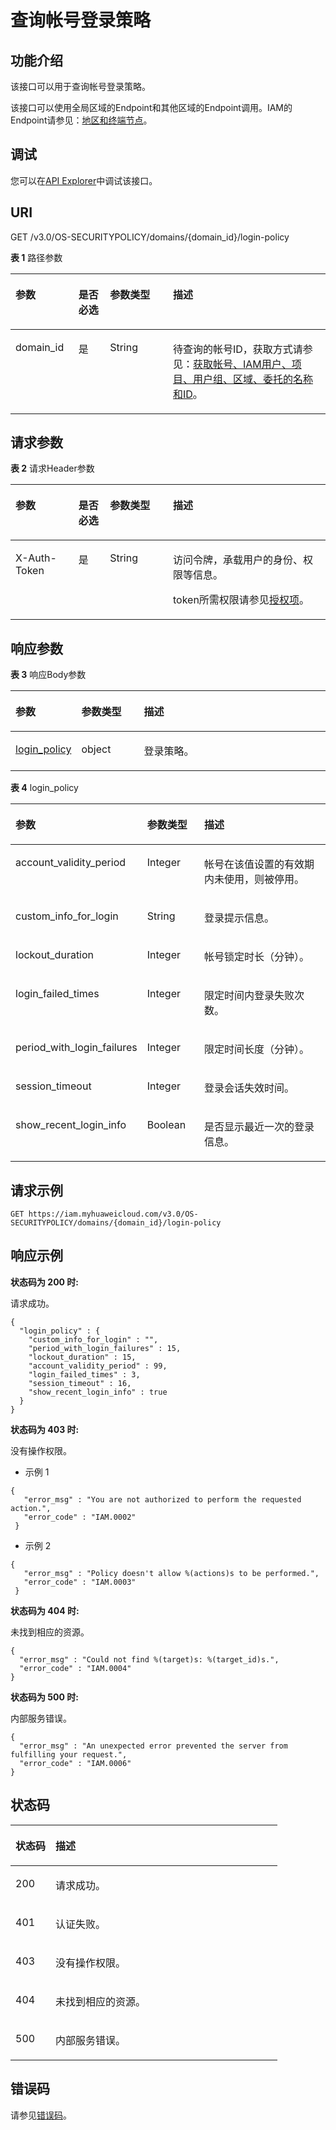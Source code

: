 # 查询帐号登录策略<a name="iam_17_0006"></a>

## 功能介绍<a name="section1210412119201"></a>

该接口可以用于查询帐号登录策略。

该接口可以使用全局区域的Endpoint和其他区域的Endpoint调用。IAM的Endpoint请参见：[地区和终端节点](https://developer.huaweicloud.com/endpoint?IAM)。

## 调试<a name="section943910495713"></a>

您可以在[API Explorer](https://apiexplorer.developer.huaweicloud.com/apiexplorer/doc?product=IAM&api=ShowDomainLoginPolicy)中调试该接口。

## URI<a name="section81049117207"></a>

GET /v3.0/OS-SECURITYPOLICY/domains/\{domain\_id\}/login-policy

**表 1**  路径参数

<a name="table0104181114202"></a>
<table><thead align="left"><tr id="row917161142010"><th class="cellrowborder" valign="top" width="20%" id="mcps1.2.5.1.1"><p id="p11171151102015"><a name="p11171151102015"></a><a name="p11171151102015"></a>参数</p>
</th>
<th class="cellrowborder" valign="top" width="10%" id="mcps1.2.5.1.2"><p id="p111711111192011"><a name="p111711111192011"></a><a name="p111711111192011"></a>是否必选</p>
</th>
<th class="cellrowborder" valign="top" width="20%" id="mcps1.2.5.1.3"><p id="p1917191112010"><a name="p1917191112010"></a><a name="p1917191112010"></a>参数类型</p>
</th>
<th class="cellrowborder" valign="top" width="50%" id="mcps1.2.5.1.4"><p id="p1717191116201"><a name="p1717191116201"></a><a name="p1717191116201"></a>描述</p>
</th>
</tr>
</thead>
<tbody><tr id="row817111120201"><td class="cellrowborder" valign="top" width="20%" headers="mcps1.2.5.1.1 "><p id="p171717112205"><a name="p171717112205"></a><a name="p171717112205"></a>domain_id</p>
</td>
<td class="cellrowborder" valign="top" width="10%" headers="mcps1.2.5.1.2 "><p id="p1171111102011"><a name="p1171111102011"></a><a name="p1171111102011"></a>是</p>
</td>
<td class="cellrowborder" valign="top" width="20%" headers="mcps1.2.5.1.3 "><p id="p2172101113202"><a name="p2172101113202"></a><a name="p2172101113202"></a>String</p>
</td>
<td class="cellrowborder" valign="top" width="50%" headers="mcps1.2.5.1.4 "><p id="p20172181192020"><a name="p20172181192020"></a><a name="p20172181192020"></a>待查询的帐号ID，获取方式请参见：<a href="获取帐号-IAM用户-项目-用户组-区域-委托的名称和ID.md">获取帐号、IAM用户、项目、用户组、区域、委托的名称和ID</a>。</p>
</td>
</tr>
</tbody>
</table>

## 请求参数<a name="section181078118203"></a>

**表 2**  请求Header参数

<a name="table410717114201"></a>
<table><thead align="left"><tr id="row817221152016"><th class="cellrowborder" valign="top" width="20%" id="mcps1.2.5.1.1"><p id="p15172141172019"><a name="p15172141172019"></a><a name="p15172141172019"></a>参数</p>
</th>
<th class="cellrowborder" valign="top" width="10%" id="mcps1.2.5.1.2"><p id="p6172311152011"><a name="p6172311152011"></a><a name="p6172311152011"></a>是否必选</p>
</th>
<th class="cellrowborder" valign="top" width="20%" id="mcps1.2.5.1.3"><p id="p16172181113203"><a name="p16172181113203"></a><a name="p16172181113203"></a>参数类型</p>
</th>
<th class="cellrowborder" valign="top" width="50%" id="mcps1.2.5.1.4"><p id="p517211122013"><a name="p517211122013"></a><a name="p517211122013"></a>描述</p>
</th>
</tr>
</thead>
<tbody><tr id="row151721911132015"><td class="cellrowborder" valign="top" width="20%" headers="mcps1.2.5.1.1 "><p id="p7172111118202"><a name="p7172111118202"></a><a name="p7172111118202"></a>X-Auth-Token</p>
</td>
<td class="cellrowborder" valign="top" width="10%" headers="mcps1.2.5.1.2 "><p id="p1717261172015"><a name="p1717261172015"></a><a name="p1717261172015"></a>是</p>
</td>
<td class="cellrowborder" valign="top" width="20%" headers="mcps1.2.5.1.3 "><p id="p41728118203"><a name="p41728118203"></a><a name="p41728118203"></a>String</p>
</td>
<td class="cellrowborder" valign="top" width="50%" headers="mcps1.2.5.1.4 "><p id="p12710113522"><a name="p12710113522"></a><a name="p12710113522"></a>访问令牌，承载用户的身份、权限等信息。</p>
<p id="p6711115525"><a name="p6711115525"></a><a name="p6711115525"></a>token所需权限请参见<a href="授权项.md">授权项</a>。</p>
</td>
</tr>
</tbody>
</table>

## 响应参数<a name="section911071111200"></a>

**表 3**  响应Body参数

<a name="table21101311142019"></a>
<table><thead align="left"><tr id="row317251117204"><th class="cellrowborder" valign="top" width="20%" id="mcps1.2.4.1.1"><p id="p7172141116203"><a name="p7172141116203"></a><a name="p7172141116203"></a>参数</p>
</th>
<th class="cellrowborder" valign="top" width="20%" id="mcps1.2.4.1.2"><p id="p11728118200"><a name="p11728118200"></a><a name="p11728118200"></a>参数类型</p>
</th>
<th class="cellrowborder" valign="top" width="60%" id="mcps1.2.4.1.3"><p id="p4172101113205"><a name="p4172101113205"></a><a name="p4172101113205"></a>描述</p>
</th>
</tr>
</thead>
<tbody><tr id="row717215111206"><td class="cellrowborder" valign="top" width="20%" headers="mcps1.2.4.1.1 "><p id="p1517212112200"><a name="p1517212112200"></a><a name="p1517212112200"></a><a href="#table1311331112013">login_policy</a></p>
</td>
<td class="cellrowborder" valign="top" width="20%" headers="mcps1.2.4.1.2 "><p id="p71721411172017"><a name="p71721411172017"></a><a name="p71721411172017"></a>object</p>
</td>
<td class="cellrowborder" valign="top" width="60%" headers="mcps1.2.4.1.3 "><p id="p12172411172016"><a name="p12172411172016"></a><a name="p12172411172016"></a>登录策略。</p>
</td>
</tr>
</tbody>
</table>

**表 4**  login\_policy

<a name="table1311331112013"></a>
<table><thead align="left"><tr id="row5172911172016"><th class="cellrowborder" valign="top" width="20%" id="mcps1.2.4.1.1"><p id="p17172611142010"><a name="p17172611142010"></a><a name="p17172611142010"></a>参数</p>
</th>
<th class="cellrowborder" valign="top" width="20%" id="mcps1.2.4.1.2"><p id="p1117231116200"><a name="p1117231116200"></a><a name="p1117231116200"></a>参数类型</p>
</th>
<th class="cellrowborder" valign="top" width="60%" id="mcps1.2.4.1.3"><p id="p19172111172019"><a name="p19172111172019"></a><a name="p19172111172019"></a>描述</p>
</th>
</tr>
</thead>
<tbody><tr id="row11172191102017"><td class="cellrowborder" valign="top" width="20%" headers="mcps1.2.4.1.1 "><p id="p417217115209"><a name="p417217115209"></a><a name="p417217115209"></a>account_validity_period</p>
</td>
<td class="cellrowborder" valign="top" width="20%" headers="mcps1.2.4.1.2 "><p id="p161727118205"><a name="p161727118205"></a><a name="p161727118205"></a>Integer</p>
</td>
<td class="cellrowborder" valign="top" width="60%" headers="mcps1.2.4.1.3 "><p id="p61728117201"><a name="p61728117201"></a><a name="p61728117201"></a>帐号在该值设置的有效期内未使用，则被停用。</p>
</td>
</tr>
<tr id="row517211119204"><td class="cellrowborder" valign="top" width="20%" headers="mcps1.2.4.1.1 "><p id="p3172161172013"><a name="p3172161172013"></a><a name="p3172161172013"></a>custom_info_for_login</p>
</td>
<td class="cellrowborder" valign="top" width="20%" headers="mcps1.2.4.1.2 "><p id="p717211111204"><a name="p717211111204"></a><a name="p717211111204"></a>String</p>
</td>
<td class="cellrowborder" valign="top" width="60%" headers="mcps1.2.4.1.3 "><p id="p8172211122017"><a name="p8172211122017"></a><a name="p8172211122017"></a>登录提示信息。</p>
</td>
</tr>
<tr id="row15172151110208"><td class="cellrowborder" valign="top" width="20%" headers="mcps1.2.4.1.1 "><p id="p717241132015"><a name="p717241132015"></a><a name="p717241132015"></a>lockout_duration</p>
</td>
<td class="cellrowborder" valign="top" width="20%" headers="mcps1.2.4.1.2 "><p id="p12172141112204"><a name="p12172141112204"></a><a name="p12172141112204"></a>Integer</p>
</td>
<td class="cellrowborder" valign="top" width="60%" headers="mcps1.2.4.1.3 "><p id="p17172411112019"><a name="p17172411112019"></a><a name="p17172411112019"></a>帐号锁定时长（分钟）。</p>
</td>
</tr>
<tr id="row11172411122011"><td class="cellrowborder" valign="top" width="20%" headers="mcps1.2.4.1.1 "><p id="p18172511152014"><a name="p18172511152014"></a><a name="p18172511152014"></a>login_failed_times</p>
</td>
<td class="cellrowborder" valign="top" width="20%" headers="mcps1.2.4.1.2 "><p id="p1517216117200"><a name="p1517216117200"></a><a name="p1517216117200"></a>Integer</p>
</td>
<td class="cellrowborder" valign="top" width="60%" headers="mcps1.2.4.1.3 "><p id="p117221116208"><a name="p117221116208"></a><a name="p117221116208"></a>限定时间内登录失败次数。</p>
</td>
</tr>
<tr id="row817281119208"><td class="cellrowborder" valign="top" width="20%" headers="mcps1.2.4.1.1 "><p id="p61728116203"><a name="p61728116203"></a><a name="p61728116203"></a>period_with_login_failures</p>
</td>
<td class="cellrowborder" valign="top" width="20%" headers="mcps1.2.4.1.2 "><p id="p13172161110203"><a name="p13172161110203"></a><a name="p13172161110203"></a>Integer</p>
</td>
<td class="cellrowborder" valign="top" width="60%" headers="mcps1.2.4.1.3 "><p id="p9172611102017"><a name="p9172611102017"></a><a name="p9172611102017"></a>限定时间长度（分钟）。</p>
</td>
</tr>
<tr id="row1117220112202"><td class="cellrowborder" valign="top" width="20%" headers="mcps1.2.4.1.1 "><p id="p817221142013"><a name="p817221142013"></a><a name="p817221142013"></a>session_timeout</p>
</td>
<td class="cellrowborder" valign="top" width="20%" headers="mcps1.2.4.1.2 "><p id="p191725111202"><a name="p191725111202"></a><a name="p191725111202"></a>Integer</p>
</td>
<td class="cellrowborder" valign="top" width="60%" headers="mcps1.2.4.1.3 "><p id="p13172111182010"><a name="p13172111182010"></a><a name="p13172111182010"></a>登录会话失效时间。</p>
</td>
</tr>
<tr id="row11172111110207"><td class="cellrowborder" valign="top" width="20%" headers="mcps1.2.4.1.1 "><p id="p19172511192012"><a name="p19172511192012"></a><a name="p19172511192012"></a>show_recent_login_info</p>
</td>
<td class="cellrowborder" valign="top" width="20%" headers="mcps1.2.4.1.2 "><p id="p18172311172015"><a name="p18172311172015"></a><a name="p18172311172015"></a>Boolean</p>
</td>
<td class="cellrowborder" valign="top" width="60%" headers="mcps1.2.4.1.3 "><p id="p9172121113207"><a name="p9172121113207"></a><a name="p9172121113207"></a>是否显示最近一次的登录信息。</p>
</td>
</tr>
</tbody>
</table>

## 请求示例<a name="section10117311102015"></a>

```
GET https://iam.myhuaweicloud.com/v3.0/OS-SECURITYPOLICY/domains/{domain_id}/login-policy
```

## 响应示例<a name="section711831110200"></a>

**状态码为 200 时:**

请求成功。

```
{ 
  "login_policy" : { 
    "custom_info_for_login" : "", 
    "period_with_login_failures" : 15, 
    "lockout_duration" : 15, 
    "account_validity_period" : 99, 
    "login_failed_times" : 3, 
    "session_timeout" : 16, 
    "show_recent_login_info" : true 
  } 
}
```

**状态码为 403 时:**

没有操作权限。

-   示例 1

```
{ 
   "error_msg" : "You are not authorized to perform the requested action.", 
   "error_code" : "IAM.0002" 
 }
```

-   示例 2

```
{ 
   "error_msg" : "Policy doesn't allow %(actions)s to be performed.", 
   "error_code" : "IAM.0003" 
 }
```

**状态码为 404 时:**

未找到相应的资源。

```
{ 
  "error_msg" : "Could not find %(target)s: %(target_id)s.", 
  "error_code" : "IAM.0004" 
}
```

**状态码为 500 时:**

内部服务错误。

```
{ 
  "error_msg" : "An unexpected error prevented the server from fulfilling your request.", 
  "error_code" : "IAM.0006" 
}
```

## 状态码<a name="section1812131152012"></a>

<a name="table18121171116208"></a>
<table><thead align="left"><tr id="row1417241113203"><th class="cellrowborder" valign="top" width="15%" id="mcps1.1.3.1.1"><p id="p171726113207"><a name="p171726113207"></a><a name="p171726113207"></a>状态码</p>
</th>
<th class="cellrowborder" valign="top" width="85%" id="mcps1.1.3.1.2"><p id="p51731711172015"><a name="p51731711172015"></a><a name="p51731711172015"></a>描述</p>
</th>
</tr>
</thead>
<tbody><tr id="row121731111192019"><td class="cellrowborder" valign="top" width="15%" headers="mcps1.1.3.1.1 "><p id="p10173121172016"><a name="p10173121172016"></a><a name="p10173121172016"></a>200</p>
</td>
<td class="cellrowborder" valign="top" width="85%" headers="mcps1.1.3.1.2 "><p id="p181731411152017"><a name="p181731411152017"></a><a name="p181731411152017"></a>请求成功。</p>
</td>
</tr>
<tr id="row7173101132010"><td class="cellrowborder" valign="top" width="15%" headers="mcps1.1.3.1.1 "><p id="p19173171112014"><a name="p19173171112014"></a><a name="p19173171112014"></a>401</p>
</td>
<td class="cellrowborder" valign="top" width="85%" headers="mcps1.1.3.1.2 "><p id="p18173161162019"><a name="p18173161162019"></a><a name="p18173161162019"></a>认证失败。</p>
</td>
</tr>
<tr id="row151734114202"><td class="cellrowborder" valign="top" width="15%" headers="mcps1.1.3.1.1 "><p id="p13173111122016"><a name="p13173111122016"></a><a name="p13173111122016"></a>403</p>
</td>
<td class="cellrowborder" valign="top" width="85%" headers="mcps1.1.3.1.2 "><p id="p151732119201"><a name="p151732119201"></a><a name="p151732119201"></a>没有操作权限。</p>
</td>
</tr>
<tr id="row1017319117202"><td class="cellrowborder" valign="top" width="15%" headers="mcps1.1.3.1.1 "><p id="p917341111203"><a name="p917341111203"></a><a name="p917341111203"></a>404</p>
</td>
<td class="cellrowborder" valign="top" width="85%" headers="mcps1.1.3.1.2 "><p id="p0173151162012"><a name="p0173151162012"></a><a name="p0173151162012"></a>未找到相应的资源。</p>
</td>
</tr>
<tr id="row13173611192012"><td class="cellrowborder" valign="top" width="15%" headers="mcps1.1.3.1.1 "><p id="p2017301112017"><a name="p2017301112017"></a><a name="p2017301112017"></a>500</p>
</td>
<td class="cellrowborder" valign="top" width="85%" headers="mcps1.1.3.1.2 "><p id="p3173211132011"><a name="p3173211132011"></a><a name="p3173211132011"></a>内部服务错误。</p>
</td>
</tr>
</tbody>
</table>

## 错误码<a name="section912431117209"></a>

请参见[错误码](错误码.md)。


